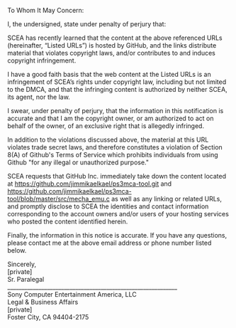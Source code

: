 To Whom It May Concern:

I, the undersigned, state under penalty of perjury that:

SCEA has recently learned that the content at the above referenced URLs (hereinafter, “Listed URLs”) is hosted by GitHub, and the links distribute material that violates copyright laws, and/or contributes to and induces copyright infringement.

I have a good faith basis that the web content at the Listed URLs is an infringement of SCEA’s rights under copyright law, including but not limited to the DMCA, and that the infringing content is authorized by neither SCEA, its agent, nor the law.

I swear, under penalty of perjury, that the information in this notification is accurate and that I am the copyright owner, or am authorized to act on behalf of the owner, of an exclusive right that is allegedly infringed.

In addition to the violations discussed above, the material at this URL violates trade secret laws, and therefore constitutes a violation of Section 8(A) of Github's Terms of Service which prohibits individuals from using Github "for any illegal or unauthorized purpose."

SCEA requests that GitHub Inc. immediately take down the content located at <https://github.com/jimmikaelkael/ps3mca-tool.git> and <https://github.com/jimmikaelkael/ps3mca-tool/blob/master/src/mecha_emu.c> as well as any linking or related URLs, and promptly disclose to SCEA the identities and contact information corresponding to the account owners and/or users of your hosting services who posted the content identified herein.

Finally, the information in this notice is accurate.  If you have any questions, please contact me at the above email address or phone number listed below.

Sincerely,<br>
[private]<br>
Sr. Paralegal<br>
____________________________________________________________<br>
Sony Computer Entertainment America, LLC<br>
Legal & Business Affairs<br>
[private]<br>
Foster City, CA  94404-2175
